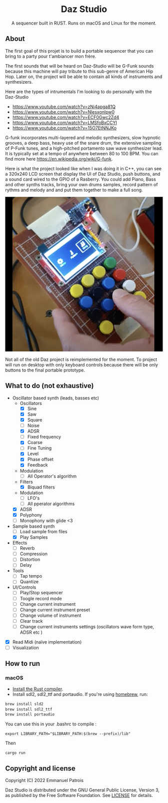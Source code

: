 <h1 align="center">Daz Studio</h1>

<p align="center">
A sequencer built in RUST. Runs on macOS and Linux for the moment.
</p>


## About

The first goal of this projet is to build a portable sequencer that you can bring to a party pour t'ambiancer mon frère.

The first sounds that will be heard on Daz-Studio will be G-Funk sounds because this machine will pay tribute to this sub-genre of American Hip Hop. Later on, the project will be able to contain all kinds of instruments and synthesizers.

Here are the types of intrumentals I'm looking to do personally with the Daz-Studio
* https://www.youtube.com/watch?v=zNi4apga81Q
* https://www.youtube.com/watch?v=Nlesxonlpw0
* https://www.youtube.com/watch?v=ECF0Gwc2Zd4
* https://www.youtube.com/watch?v=LMSfoBxCCYI
* https://www.youtube.com/watch?v=15O7EtNNJKo

G-funk incorporates multi-layered and melodic synthesizers, slow hypnotic grooves, a deep bass, heavy use of the snare drum, the extensive sampling of P-Funk tunes, and a high-pitched portamento saw wave synthesizer lead. It is typically set at a tempo of anywhere between 80 to 100 BPM. You can find more here https://en.wikipedia.org/wiki/G-funk.

Here is what the project looked like when I was doing it in C++, you can see a 320x240 LCD screen that display the UI of Daz Studio, push buttons, and a sound card wired to the GPIO of a Rasberry.
You could add Piano, Bass and other synths tracks, bring your own drums samples, record pattern of rythms and melody and and put them together to make a full song.

![Screenshot of Old Daz Studio Project](images/screen-shot-old-daz-studio.png)

Not all of the old Daz project is reimplemented for the moment. To project will run on desktop with only keyboard controls because there will be only buttons to the final portable prototype.

## What to do (not exhaustive)
- Oscillator based synth (leads, basses etc)
  - Oscillators
      - [x] Sine
      - [x] Saw
      - [x] Square
      - [ ] Noise
      - [x] ADSR
      - [ ] Fixed frequency
      - [x] Coarse
      - [ ] Fine Tuning
      - [x] Level
      - [x] Phase offset
      - [x] Feedback
  - Modulation
    - [ ] All Operator's algorithm
  - Filters
      - [x] Biquad filters
  - Modulation
      - [ ] LFO's
      - [ ] All pperator algorithms
  - [x] ADSR
  - [x] Polyphony
  - [ ] Monophony with glide <3
- Sample based synth 
    - [ ] Load sample from files
    - [x] Play Samples
- Effects
    - [ ] Reverb
    - [ ] Compression
    - [ ] Distortion
    - [ ] Delay
- Tools
    - [ ] Tap tempo
    - [ ] Quantize
- UI/Controls
    - [ ] Play/Stop sequencer
    - [ ] Toogle record mode
    - [ ] Change current instrument 
    - [ ] Change current instrument preset
    - [ ] Change volume of instrument
    - [ ] Clear track
    - [ ] Change current instruments settings (oscillators wave form type, ADSR etc )

- [x] Read Midi (naïve implementation)
- [ ] Visualization

## How to run

### macOS

* [Install the Rust compiler](https://rustup.rs/).
* Install sdl2, sdl2_ttf and portaudio. If you're using [homebrew](https://brew.sh), run: 

```sh
brew install sld2
brew install sdl2_ttf
brew install portaudio
```

You can use this in your .bashrc to compile : 
```
export LIBRARY_PATH="$LIBRARY_PATH:$(brew --prefix)/lib"
```

Then

```
cargo run
```

## Copyright and license

Copyright (C) 2022 Emmanuel Patrois

Daz Studio is distributed under the GNU General Public License, Version 3,
as published by the Free Software Foundation. See [LICENSE](LICENSE) for
details.
